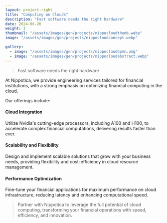 ```yaml
---
layout: project-right
title: "Computing on Clouds"
description: "Fast software needs the right hardware"
date: 2024-06-20
weight: 1
thumbnail: "/assets/images/gen/projects/nippocloudthumb.webp"
image: "/assets/images/gen/projects/nippocloudconcept.webp"

gallery:
  - image: "/assets/images/gen/projects/nippocloudbpmn.png"
  - image: "/assets/images/gen/projects/nippocloudabstract.webp"
---
```


> Fast software needs the right hardware




At Nippotica, we provide engineering services tailored for financial institutions, with a strong emphasis on optimizing financial computing in the cloud. 

Our offerings include:

#### Cloud Integration
Utilize Nvidia's cutting-edge processors, including A100 and H100, to accelerate complex financial computations, delivering results faster than ever.

#### Scalability and Flexibility
Design and implement scalable solutions that grow with your business needs, providing flexibility and cost-efficiency in cloud resource management.

#### Performance Optimization
Fine-tune your financial applications for maximum performance on cloud infrastructure, reducing latency and enhancing computational speed.


> Partner with Nippotica to leverage the full potential of cloud computing, transforming your financial operations with speed, efficiency, and innovation.
